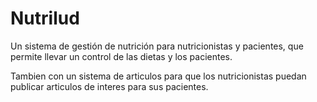# Nutrilud

Un sistema de gestión de nutrición para nutricionistas y pacientes, que permite llevar un control de las dietas y los pacientes.

Tambien con un sistema de articulos para que los nutricionistas puedan publicar articulos de interes para sus pacientes.